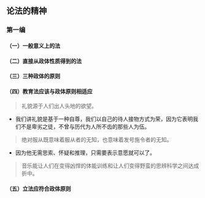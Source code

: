 ## 论法的精神



### 第一编

#### （一）一般意义上的法



#### （二）直接从政体性质得到的法



#### （三）三种政体的原则



#### （四）教育法应该与政体原则相适应

> 礼貌源于人们出人头地的欲望。

+ 我们讲礼貌是基于一种自尊，我们以自己的待人接物方式为荣，因为它表明我们不是卑劣之徒，不曾与历代为人所不齿的那些人为伍。

> 绝对服从既意味着服从者的无知，也意味着发号施令者的无知。

+ 因为他无需思索、怀疑和推理，只需要表示意愿就可以了。

> 音乐能让人们在变得凶悍的体能训练和让人们变得野蛮的思辨科学之间达成折中。









#### （五）立法应符合政体原则
